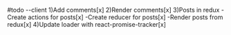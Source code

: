 #todo
--client
1)Add comments[x]
2)Render comments[x]
3)Posts in redux
-Create actions for posts[x]
-Create reducer for posts[x]
-Render posts from redux[x]
4)Update loader with react-promise-tracker[x]
